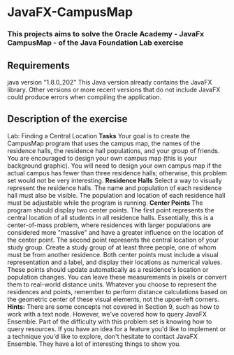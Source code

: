 # JavaFX-CampusMap
### This projects aims to solve the Oracle Academy - JavaFx CampusMap - of the Java Foundation Lab exercise

## Requirements
java version "1.8.0_202"
This Java version already contains the JavaFX library. 
Other versions or more recent versions that do not include JavaFX could produce errors when compiling the application.

## Description of the exercise
Lab: Finding a Central Location
**Tasks**
Your goal is to create the CampusMap program that uses the campus map, the names of the residence halls, the residence hall populations, and your group of friends. You are encouraged to design your own campus map (this is your background graphic). You will need to design your own campus map if the actual campus has fewer than three residence halls; otherwise, this problem set would not be very interesting.
**Residence Halls**
Select a way to visually represent the residence halls. The name and population of each residence hall must also be visible. The population and location of each residence hall must be adjustable while the program is running.
**Center Points**
The program should display two center points. The first point represents the central location of all students in all residence halls. Essentially, this is a center-of-mass problem, where residences with larger populations are considered more "massive" and have a greater influence on the location of the center point.
The second point represents the central location of your study group. Create a study group of at least three people, one of whom must be from another residence.
Both center points must include a visual representation and a label, and display their locations as numerical values. These points should update automatically as a residence's location or population changes. You can leave these measurements in pixels or convert them to real-world distance units.
Whatever you choose to represent the residences and points, remember to perform distance calculations based on the geometric center of these visual elements, not the upper-left corners.
**Hints:**
There are some concepts not covered in Section 9, such as how to work with a text node. However, we've covered how to query JavaFX Ensemble. Part of the difficulty with this problem set is knowing how to query resources. If you have an idea for a feature you'd like to implement or a technique you'd like to explore, don't hesitate to contact JavaFX Ensemble. They have a lot of interesting things to show you.
